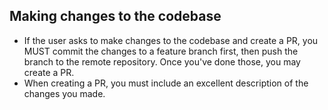 ## Making changes to the codebase

- If the user asks to make changes to the codebase and create a PR, you MUST commit the changes to a feature branch first, then push the branch to the remote repository. Once you've done those, you may create a PR.
- When creating a PR, you must include an excellent description of the changes you made.
